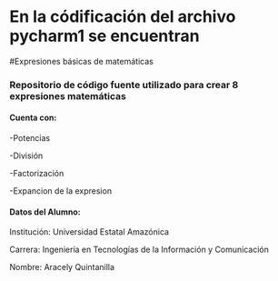 
# En la códificación del archivo pycharm1 se encuentran
#Expresiones básicas de matemáticas

### Repositorio de código fuente utilizado para crear 8 expresiones matemáticas

#### Cuenta con:

-Potencias

-División

-Factorización

-Expancion de la expresion

#### Datos del Alumno:

Institución: Universidad Estatal Amazónica

Carrera: Ingeniería en Tecnologías de la Información y Comunicación

Nombre: Aracely Quintanilla

